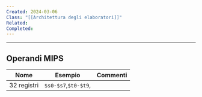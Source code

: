 ```yaml
---
Created: 2024-03-06
Class: "[[Architettura degli elaboratori]]"
Related: 
Completed:
---
```

---
## Operandi MIPS

| Nome        | Esempio              | Commenti |
| ----------- | -------------------- | -------- |
| 32 registri | `$s0-$s7`,`$t0-$t9`, |          |
